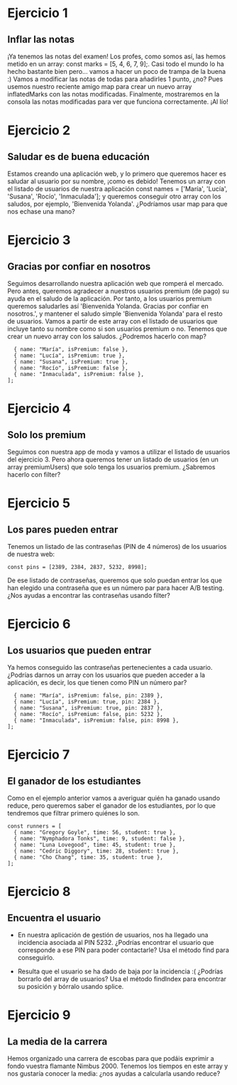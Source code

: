 # Ejercicio 1

## Inflar las notas

¡Ya tenemos las notas del examen! Los profes, como somos así, las hemos metido en un array: const marks = [5, 4, 6, 7, 9];. Casi todo el mundo lo ha hecho bastante bien pero... vamos a hacer un poco de trampa de la buena :) Vamos a modificar las notas de todas para añadirles 1 punto, ¿no? Pues usemos nuestro reciente amigo map para crear un nuevo array inflatedMarks con las notas modificadas. Finalmente, mostraremos en la consola las notas modificadas para ver que funciona correctamente. ¡Al lío!

# Ejercicio 2

## Saludar es de buena educación

Estamos creando una aplicación web, y lo primero que queremos hacer es saludar al usuario por su nombre, ¡como es debido! Tenemos un array con el listado de usuarios de nuestra aplicación const names = ['María', 'Lucía', 'Susana', 'Rocío', 'Inmaculada']; y queremos conseguir otro array con los saludos, por ejemplo, 'Bienvenida Yolanda'. ¿Podríamos usar map para que nos echase una mano?

# Ejercicio 3

## Gracias por confiar en nosotros

Seguimos desarrollando nuestra aplicación web que romperá el mercado. Pero antes, queremos agradecer a nuestros usuarios premium (de pago) su ayuda en el saludo de la aplicación. Por tanto, a los usuarios premium queremos saludarles así 'Bienvenida Yolanda. Gracias por confiar en nosotros.', y mantener el saludo simple 'Bienvenida Yolanda' para el resto de usuarios.
Vamos a partir de este array con el listado de usuarios que incluye tanto su nombre como si son usuarios premium o no.
Tenemos que crear un nuevo array con los saludos. ¿Podremos hacerlo con map?

```const users = [
  { name: "María", isPremium: false },
  { name: "Lucía", isPremium: true },
  { name: "Susana", isPremium: true },
  { name: "Rocío", isPremium: false },
  { name: "Inmaculada", isPremium: false },
];
```

# Ejercicio 4

## Solo los premium

Seguimos con nuestra app de moda y vamos a utilizar el listado de usuarios del ejercicio 3. Pero ahora queremos tener un listado de usuarios (en un array premiumUsers) que solo tenga los usuarios premium. ¿Sabremos hacerlo con filter?

# Ejercicio 5

## Los pares pueden entrar

Tenemos un listado de las contraseñas (PIN de 4 números) de los usuarios de nuestra web:

`const pins = [2389, 2384, 2837, 5232, 8998];`

De ese listado de contraseñas, queremos que solo puedan entrar los que han elegido una contraseña que es un número par para hacer A/B testing. ¿Nos ayudas a encontrar las contraseñas usando filter?

# Ejercicio 6

## Los usuarios que pueden entrar

Ya hemos conseguido las contraseñas pertenecientes a cada usuario. ¿Podrías darnos un array con los usuarios que pueden acceder a la aplicación, es decir, los que tienen como PIN un número par?

```const users = [
  { name: "María", isPremium: false, pin: 2389 },
  { name: "Lucía", isPremium: true, pin: 2384 },
  { name: "Susana", isPremium: true, pin: 2837 },
  { name: "Rocío", isPremium: false, pin: 5232 },
  { name: "Inmaculada", isPremium: false, pin: 8998 },
];
```

# Ejercicio 7

## El ganador de los estudiantes

Como en el ejemplo anterior vamos a averiguar quién ha ganado usando reduce, pero queremos saber el ganador de los estudiantes, por lo que tendremos que filtrar primero quiénes lo son.

```
const runners = [
  { name: "Gregory Goyle", time: 56, student: true },
  { name: "Nymphadora Tonks", time: 9, student: false },
  { name: "Luna Lovegood", time: 45, student: true },
  { name: "Cedric Diggory", time: 28, student: true },
  { name: "Cho Chang", time: 35, student: true },
];
```

# Ejercicio 8

## Encuentra el usuario

- En nuestra aplicación de gestión de usuarios, nos ha llegado una incidencia asociada al PIN 5232. ¿Podrías encontrar el usuario que corresponde a ese PIN para poder contactarle? Usa el método find para conseguirlo.

- Resulta que el usuario se ha dado de baja por la incidencia :( ¿Podrías borrarlo del array de usuarios? Usa el método findIndex para encontrar su posición y bórralo usando splice.

# Ejercicio 9

## La media de la carrera

Hemos organizado una carrera de escobas para que podáis exprimir a fondo vuestra flamante Nimbus 2000. Tenemos los tiempos en este array y nos gustaría conocer la media: ¿nos ayudas a calcularla usando reduce?
